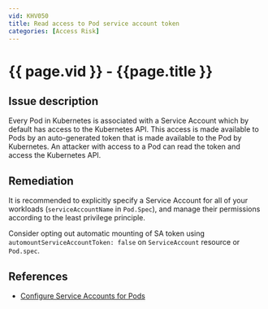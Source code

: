 ```yaml
---
vid: KHV050
title: Read access to Pod service account token
categories: [Access Risk]
---
```


# {{ page.vid }} - {{page.title }}

## Issue description

Every Pod in Kubernetes is associated with a Service Account which by default has access to the Kubernetes API. This access is made available to Pods by an auto-generated token that is made available to the Pod by Kubernetes. An attacker with access to a Pod can read the token and access the Kubernetes API.

## Remediation

It is recommended to explicitly specify a Service Account for all of your workloads (`serviceAccountName` in `Pod.Spec`), and manage their permissions according to the least privilege principle.

Consider opting out automatic mounting of SA token using `automountServiceAccountToken: false` on `ServiceAccount` resource or `Pod.spec`.


## References

- [Configure Service Accounts for Pods](https://kubernetes.io/docs/tasks/configure-pod-container/configure-service-account/)
